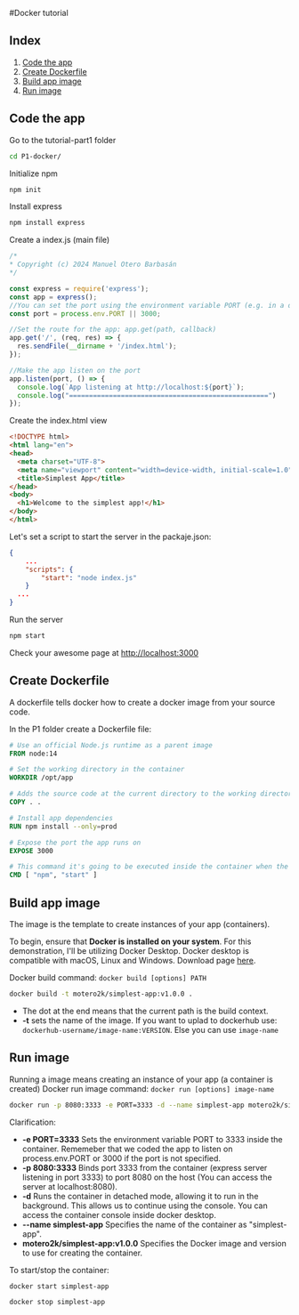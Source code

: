 #Docker tutorial
## Index

1. [Code the app](#code-the-app)
2. [Create Dockerfile](#create-dockerfile)
3. [Build app image](#build-app-image)
4. [Run image](#run-image)
## Code the app
Go to the tutorial-part1 folder
```bash
cd P1-docker/ 
```
Initialize npm
```bash
npm init 
```
Install express
```bash
npm install express
```
Create a index.js (main file)
```js
/*
* Copyright (c) 2024 Manuel Otero Barbasán
*/

const express = require('express');
const app = express();
//You can set the port using the environment variable PORT (e.g. in a dockerfile)
const port = process.env.PORT || 3000;

//Set the route for the app: app.get(path, callback)
app.get('/', (req, res) => {
  res.sendFile(__dirname + '/index.html');
});

//Make the app listen on the port
app.listen(port, () => {
  console.log(`App listening at http://localhost:${port}`);
  console.log("==================================================")
});
```
Create the index.html view 
```html
<!DOCTYPE html>
<html lang="en">
<head>
  <meta charset="UTF-8">
  <meta name="viewport" content="width=device-width, initial-scale=1.0">
  <title>Simplest App</title>
</head>
<body>
  <h1>Welcome to the simplest app!</h1>
</body>
</html>
```

Let's set a script to start the server in the packaje.json:
```json
{
    ...
    "scripts": {
        "start": "node index.js"
    }
  ...
}
```
Run the server
```bash
npm start
```
Check your awesome page at <http://localhost:3000>
## Create Dockerfile

A dockerfile tells docker how to create a docker image from your source code.

In the P1 folder create a Dockerfile file:
```Dockerfile
# Use an official Node.js runtime as a parent image
FROM node:14

# Set the working directory in the container
WORKDIR /opt/app

# Adds the source code at the current directory to the working directory (WORKDIR=opt/app) inside the container
COPY . .

# Install app dependencies
RUN npm install --only=prod

# Expose the port the app runs on
EXPOSE 3000

# This command it's going to be executed inside the container when the container starts
CMD [ "npm", "start" ]
```
## Build app image

The image is the template to create instances of your app (containers).

To begin, ensure that **Docker is installed on your system**. For this demonstration, I'll be utilizing Docker Desktop. Docker desktop is compatible with macOS, Linux and Windows. Download page [here](https://www.docker.com/products/docker-desktop/).

Docker build command: `docker build [options] PATH`
```bash
docker build -t motero2k/simplest-app:v1.0.0 .
```
- The dot at the end means that the current path is the build context.
- **-t** sets the name of the image. If you want to uplad to dockerhub use: `dockerhub-username/image-name:VERSION`. Else you can use `image-name`
## Run image

Running a image means creating an instance of your app (a container is created)
Docker run image command: `docker run [options] image-name`
```bash
docker run -p 8080:3333 -e PORT=3333 -d --name simplest-app motero2k/simplest-app:v1.0.0
```
Clarification: 
+ **-e PORT=3333**  Sets the environment variable PORT to 3333 inside the container. Rememeber that we coded the app to listen on process.env.PORT or 3000 if the port is not specified. 
+ **-p 8080:3333**  Binds port 3333 from the container (express server listening in port 3333) to port 8080 on the host (You can access the server at localhost:8080).
+ **-d**  Runs the container in detached mode, allowing it to run in the background. This allows us to continue using the console. You can access the container console inside docker desktop.
+ **--name simplest-app**  Specifies the name of the container as "simplest-app".
+  **motero2k/simplest-app:v1.0.0** Specifies the Docker image and version to use for creating the container.

To start/stop the container:
```bash
docker start simplest-app

docker stop simplest-app
```